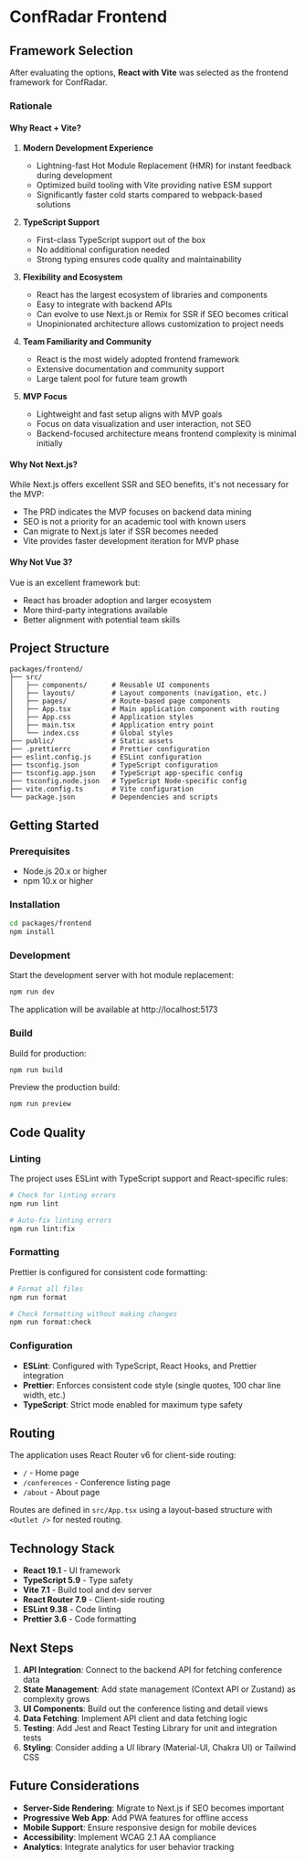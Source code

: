 # ConfRadar Frontend

## Framework Selection

After evaluating the options, **React with Vite** was selected as the frontend framework for ConfRadar.

### Rationale

#### Why React + Vite?

1. **Modern Development Experience**
   - Lightning-fast Hot Module Replacement (HMR) for instant feedback during development
   - Optimized build tooling with Vite providing native ESM support
   - Significantly faster cold starts compared to webpack-based solutions

2. **TypeScript Support**
   - First-class TypeScript support out of the box
   - No additional configuration needed
   - Strong typing ensures code quality and maintainability

3. **Flexibility and Ecosystem**
   - React has the largest ecosystem of libraries and components
   - Easy to integrate with backend APIs
   - Can evolve to use Next.js or Remix for SSR if SEO becomes critical
   - Unopinionated architecture allows customization to project needs

4. **Team Familiarity and Community**
   - React is the most widely adopted frontend framework
   - Extensive documentation and community support
   - Large talent pool for future team growth

5. **MVP Focus**
   - Lightweight and fast setup aligns with MVP goals
   - Focus on data visualization and user interaction, not SEO
   - Backend-focused architecture means frontend complexity is minimal initially

#### Why Not Next.js?

While Next.js offers excellent SSR and SEO benefits, it's not necessary for the MVP:
- The PRD indicates the MVP focuses on backend data mining
- SEO is not a priority for an academic tool with known users
- Can migrate to Next.js later if SSR becomes needed
- Vite provides faster development iteration for MVP phase

#### Why Not Vue 3?

Vue is an excellent framework but:
- React has broader adoption and larger ecosystem
- More third-party integrations available
- Better alignment with potential team skills

## Project Structure

```
packages/frontend/
├── src/
│   ├── components/      # Reusable UI components
│   ├── layouts/         # Layout components (navigation, etc.)
│   ├── pages/           # Route-based page components
│   ├── App.tsx          # Main application component with routing
│   ├── App.css          # Application styles
│   ├── main.tsx         # Application entry point
│   └── index.css        # Global styles
├── public/              # Static assets
├── .prettierrc          # Prettier configuration
├── eslint.config.js     # ESLint configuration
├── tsconfig.json        # TypeScript configuration
├── tsconfig.app.json    # TypeScript app-specific config
├── tsconfig.node.json   # TypeScript Node-specific config
├── vite.config.ts       # Vite configuration
└── package.json         # Dependencies and scripts
```

## Getting Started

### Prerequisites

- Node.js 20.x or higher
- npm 10.x or higher

### Installation

```bash
cd packages/frontend
npm install
```

### Development

Start the development server with hot module replacement:

```bash
npm run dev
```

The application will be available at http://localhost:5173

### Build

Build for production:

```bash
npm run build
```

Preview the production build:

```bash
npm run preview
```

## Code Quality

### Linting

The project uses ESLint with TypeScript support and React-specific rules:

```bash
# Check for linting errors
npm run lint

# Auto-fix linting errors
npm run lint:fix
```

### Formatting

Prettier is configured for consistent code formatting:

```bash
# Format all files
npm run format

# Check formatting without making changes
npm run format:check
```

### Configuration

- **ESLint**: Configured with TypeScript, React Hooks, and Prettier integration
- **Prettier**: Enforces consistent code style (single quotes, 100 char line width, etc.)
- **TypeScript**: Strict mode enabled for maximum type safety

## Routing

The application uses React Router v6 for client-side routing:

- `/` - Home page
- `/conferences` - Conference listing page
- `/about` - About page

Routes are defined in `src/App.tsx` using a layout-based structure with `<Outlet />` for nested routing.

## Technology Stack

- **React 19.1** - UI framework
- **TypeScript 5.9** - Type safety
- **Vite 7.1** - Build tool and dev server
- **React Router 7.9** - Client-side routing
- **ESLint 9.38** - Code linting
- **Prettier 3.6** - Code formatting

## Next Steps

1. **API Integration**: Connect to the backend API for fetching conference data
2. **State Management**: Add state management (Context API or Zustand) as complexity grows
3. **UI Components**: Build out the conference listing and detail views
4. **Data Fetching**: Implement API client and data fetching logic
5. **Testing**: Add Jest and React Testing Library for unit and integration tests
6. **Styling**: Consider adding a UI library (Material-UI, Chakra UI) or Tailwind CSS

## Future Considerations

- **Server-Side Rendering**: Migrate to Next.js if SEO becomes important
- **Progressive Web App**: Add PWA features for offline access
- **Mobile Support**: Ensure responsive design for mobile devices
- **Accessibility**: Implement WCAG 2.1 AA compliance
- **Analytics**: Integrate analytics for user behavior tracking

